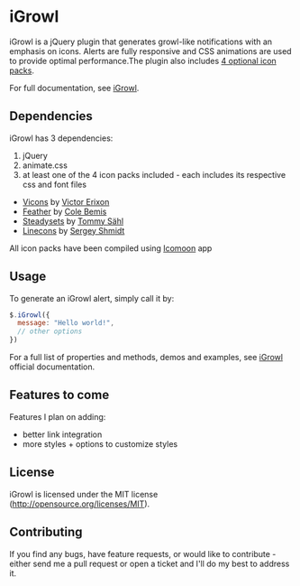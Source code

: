 iGrowl
======

iGrowl is a jQuery plugin that generates growl-like notifications with an emphasis on icons. Alerts are fully responsive and CSS animations are used to provide optimal performance.The plugin also includes [4 optional icon packs](http://catc.github.io/iGrowl/#ss-installation).

For full documentation, see [iGrowl](http://catc.github.io/iGrowl/).

## Dependencies
iGrowl has 3 dependencies:

1. jQuery
2. animate.css
3. at least one of the 4 icon packs included - each includes its respective css and font files
  * [Vicons](https://dribbble.com/shots/1663443-60-Vicons-Free-Icon-Set) by [Victor Erixon](http://victorerixon.com/)
  * [Feather](http://colebemis.com/feather/) by [Cole Bemis](http://colebemis.com/)
  * [Steadysets](https://dribbble.com/shots/929153-Steady-set-of-icons) by [Tommy Sähl](http://tommysahl.com/)
  * [Linecons](http://designmodo.com/linecons-free/) by [Sergey Shmidt](http://shmidt.in/)

All icon packs have been compiled using [Icomoon](https://icomoon.io/) app

## Usage
To generate an iGrowl alert, simply call it by:
```javascript
$.iGrowl({
  message: "Hello world!",
  // other options
})
```
For a full list of properties and methods, demos and examples, see [iGrowl](http://catc.github.io/iGrowl/) official documentation.

## Features to come
Features I plan on adding:
* better link integration
* more styles + options to customize styles

## License
iGrowl is licensed under the MIT license (http://opensource.org/licenses/MIT).

## Contributing
If you find any bugs, have feature requests, or would like to contribute - either send me a pull request or open a ticket and I'll do my best to address it.

